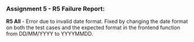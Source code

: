 ### Assignment 5 - R5 Failure Report:

**R5 All** - Error due to invalid date format. Fixed by changing the date format on both the test cases and the expected format in the frontend function from DD/MM/YYYY to YYYYMMDD.
